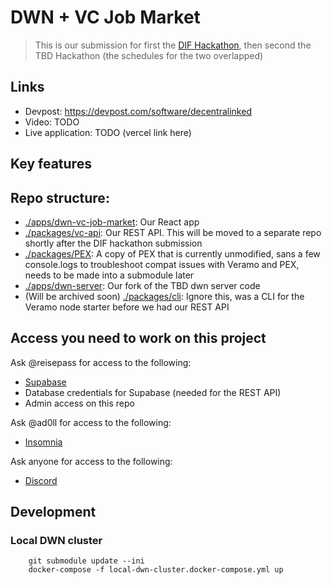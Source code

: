 # DWN + VC Job Market

> This is our submission for first the [DIF Hackathon](https://devpost.com/software/decentralinked), then second the TBD Hackathon (the schedules for the two
> overlapped)

## Links

* Devpost: https://devpost.com/software/decentralinked
* Video: TODO
* Live application: TODO (vercel link here)

## Key features

## Repo structure:

* [./apps/dwn-vc-job-market](): Our React app
* [./packages/vc-api](): Our REST API. This will be moved to a separate repo shortly after the DIF hackathon submission
* [./packages/PEX](): A copy of PEX that is currently unmodified, sans a few console.logs to troubleshoot compat issues
  with Veramo and PEX, needs to be
  made into a submodule later
* [./apps/dwn-server](): Our fork of the TBD dwn server code
* (Will be archived soon) [./packages/cli](): Ignore this, was a CLI for the Veramo node starter before we had our REST
  API

## Access you need to work on this project

Ask @reisepass for access to the following:

* [Supabase](https://supabase.com/dashboard/project/ubpnbnzpfmtbbrgigzjq)
* Database credentials for Supabase (needed for the REST API)
* Admin access on this repo

Ask @ad0ll for access to the following:

* [Insomnia](https://insomnia.rest/download)

Ask anyone for access to the following:

* [Discord]()

## Development

### Local DWN cluster

```shell
    git submodule update --ini
    docker-compose -f local-dwn-cluster.docker-compose.yml up
```
